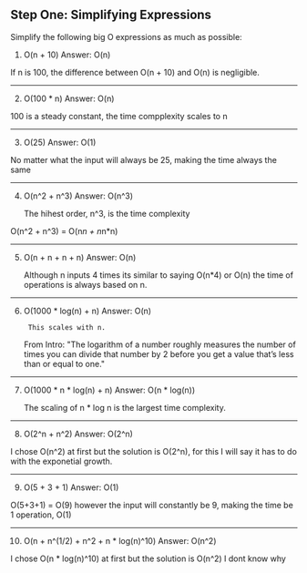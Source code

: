 ## **Step One: Simplifying Expressions**

Simplify the following big O expressions as much as possible:

1. O(n + 10)
    Answer: O(n)

If n is 100, the difference between O(n + 10) and O(n) is negligible.

---
2. O(100 * n)
    Answer: O(n)

100 is a steady constant, the time compplexity scales to n

---
3. O(25)
    Answer:  O(1)

No matter what the input will always be 25, making the time always the same



---
4. O(n^2 + n^3)
    Answer:  O(n^3)

    The hihest order, n^3, is the time complexity

O(n^2 + n^3) = O(n*n + n*n*n)

---
5. O(n + n + n + n)
    Answer: O(n)

    Although n inputs 4 times its similar to saying O(n*4) or O(n) the time of operations is always based on n.



---
6. O(1000 * log(n) + n)
    Answer: O(n)

        This scales with n.

    From Intro: "The logarithm of a number roughly measures the number of times you can divide that number by 2 before you get a value that’s less than or equal to one."



---
7. O(1000 * n * log(n) + n)
    Answer:  O(n * log(n)) 

    The scaling of n * log n is the largest time complexity.

---
8. O(2^n + n^2)
    Answer:<!--  O(n^2) --> O(2^n)

I chose O(n^2) at first but the solution is O(2^n), for this I will say it has to do with the exponetial growth.

---
9. O(5 + 3 + 1)
    Answer:  O(1)

 O(5+3+1) = O(9) however the input will constantly be 9, making the time be 1 operation, O(1)

---
10. O(n + n^(1/2) + n^2 + n * log(n)^10)
    Answer: <!-- O(n * log(n)^10) --> O(n^2)

I chose O(n * log(n)^10) at first but the solution is O(n^2)
I dont know why
